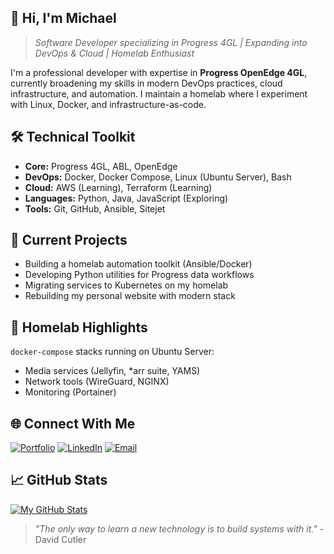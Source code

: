 <!--
**chrono-vn/chrono-vn** is a ✨ _special_ ✨ repository because its `README.md` (this file) appears on your GitHub profile.
-->

## 👋 Hi, I'm Michael

> *Software Developer specializing in Progress 4GL | Expanding into DevOps & Cloud | Homelab Enthusiast*

I'm a professional developer with expertise in **Progress OpenEdge 4GL**, currently broadening my skills in modern DevOps practices, cloud infrastructure, and automation. I maintain a homelab where I experiment with Linux, Docker, and infrastructure-as-code.

## 🛠️ Technical Toolkit
- **Core:** Progress 4GL, ABL, OpenEdge
- **DevOps:** Docker, Docker Compose, Linux (Ubuntu Server), Bash
- **Cloud:** AWS (Learning), Terraform (Learning)
- **Languages:** Python, Java, JavaScript (Exploring)
- **Tools:** Git, GitHub, Ansible, Sitejet

## 🚀 Current Projects
- Building a homelab automation toolkit (Ansible/Docker)
- Developing Python utilities for Progress data workflows
- Migrating services to Kubernetes on my homelab
- Rebuilding my personal website with modern stack

## 📂 Homelab Highlights
`docker-compose` stacks running on Ubuntu Server:
- Media services (Jellyfin, *arr suite, YAMS)
- Network tools (WireGuard, NGINX)
- Monitoring (Portainer)

## 🌐 Connect With Me
[![Portfolio](https://img.shields.io/badge/-My_Portfolio-3423A6?style=flat&logo=google-chrome&logoColor=white)](https://voidnet.co.za)
[![LinkedIn](https://img.shields.io/badge/-LinkedIn-0077B5?style=flat&logo=linkedin&logoColor=white)](https://linkedin.com/in/mi-adams)
[![Email](https://img.shields.io/badge/-Email-D14836?style=flat&logo=gmail&logoColor=white)](mailto:chrono@voidnet.co.za)

## 📈 GitHub Stats
[![My GitHub Stats](https://github-readme-stats.vercel.app/api?username=chrono-vn&show_icons=true&theme=radical&hide_title=true)](https://github.com/chrono-vn)

> *"The only way to learn a new technology is to build systems with it."* - David Cutler
